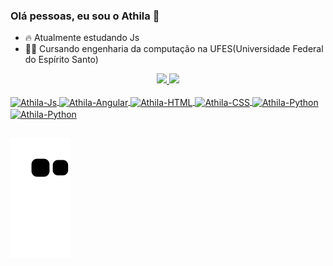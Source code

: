 ### Olá pessoas, eu sou o Athila 👋

- 🔥 Atualmente estudando Js
- 👨‍🎓 Cursando engenharia da computação na UFES(Universidade Federal do Espírito Santo)

<div align="center">
  <a href="https://github.com/AthilaArchanji">
  <img height="155em" src="https://github-readme-stats.vercel.app/api?username=AthilaArchanji&show_icons=true&theme=radical&include_all_commits=true&count_private=true"/>
  <img height="155em" src="https://github-readme-stats.vercel.app/api/top-langs/?username=AthilaArchanji&layout=compact&langs_count=7&theme=radical"/>
</div>
<div style="display: inline_block"><br>
  <img align="center" alt="Athila-Js" height="30" width="40" src="https://cdn.jsdelivr.net/gh/devicons/devicon/icons/javascript/javascript-plain.svg" />
  <img align="center" alt="Athila-Angular" height="30" width="40" src="https://cdn.jsdelivr.net/gh/devicons/devicon/icons/angularjs/angularjs-plain.svg" />
  <img align="center" alt="Athila-HTML" height="30" width="40" src="https://cdn.jsdelivr.net/gh/devicons/devicon/icons/html5/html5-plain.svg" />
  <img align="center" alt="Athila-CSS" height="30" width="40" src="https://cdn.jsdelivr.net/gh/devicons/devicon/icons/css3/css3-plain.svg" />
  <img align="center" alt="Athila-Python" height="30" width="40" src="https://cdn.jsdelivr.net/gh/devicons/devicon/icons/c/c-plain.svg" />
  <img align="center" alt="Athila-Python" height="30" width="40" src="https://cdn.jsdelivr.net/gh/devicons/devicon/icons/python/python-plain.svg" 
</div>
  
  ##
  
<div> 

  ![Snake animation](https://github.com/AthilaArchanji/AthilaArchanji/blob/output/github-contribution-grid-snake.svg)
 
</div>
